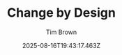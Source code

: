 ---
title: "Change by Design"
date: "2025-08-16T19:43:17.463Z"
author: "Tim Brown"
read_year: "NO"
recommendation: '3'
url: /bookshelf/change-by-design
---